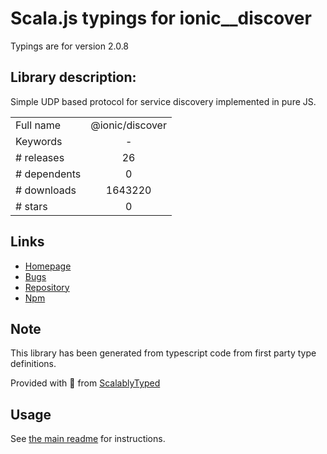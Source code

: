 
# Scala.js typings for ionic__discover

Typings are for version 2.0.8

## Library description:
Simple UDP based protocol for service discovery implemented in pure JS.

|                    |                 |
| ------------------ | :-------------: |
| Full name          | @ionic/discover |
| Keywords           | - |
| # releases         | 26 |
| # dependents       | 0 |
| # downloads        | 1643220 |
| # stars            | 0 |

## Links
- [Homepage](https://ionicframework.com/)
- [Bugs](https://github.com/ionic-team/ionic-cli/issues)
- [Repository](https://github.com/ionic-team/ionic-cli)
- [Npm](https://www.npmjs.com/package/%40ionic%2Fdiscover)
    


## Note
This library has been generated from typescript code from first party type definitions.

Provided with :purple_heart: from [ScalablyTyped](https://github.com/oyvindberg/ScalablyTyped)

## Usage
See [the main readme](../../readme.md) for instructions.


